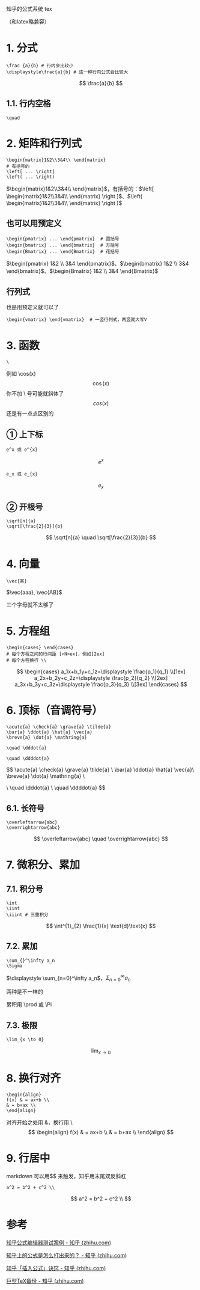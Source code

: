 知乎的公式系统 tex

（和latex略兼容）



# 1. 分式

```
\frac {a}{b} # 行内会比较小
\displaystyle\frac{a}{b} # 这一种行内公式会比较大
```

$$
\frac{a}{b}
$$

## 1.1. 行内空格

``` 
\quad
```



# 2. 矩阵和行列式

```
\begin{matrix}1&2\\3&4\\ \end{matrix}
# 有括号的
\left[ ... \right]
\left( ... \right)
```

$\begin{matrix}1&2\\3&4\\ \end{matrix}$，有括号的：$\left[ \begin{matrix}1&2\\3&4\\ \end{matrix} \right ]$、$\left( \begin{matrix}1&2\\3&4\\ \end{matrix} \right )$

## 也可以用预定义

```
\begin{pmatrix} ... \end{pmatrix}  # 圆括号
\begin{bmatrix} ... \end{bmatrix}  # 方括号
\begin{Bmatrix} ... \end{Bmatrix}  # 花括号
```

$\begin{pmatrix} 1&2 \\ 3&4 \end{pmatrix}$、$\begin{bmatrix} 1&2 \\ 3&4 \end{bmatrix}$、$\begin{Bmatrix} 1&2 \\ 3&4 \end{Bmatrix}$

## 行列式

也是用预定义就可以了

```
\begin{vmatrix} \end{vmatrix}  # 一竖行列式，两竖就大写V
```



# 3. 函数

``` 
\
```

例如 \cos(x)
$$
\cos(x)
$$
你不加 \ 号可能就斜体了
$$
cos(x)
$$
还是有一点点区别的

## ① 上下标

```
e^x 或 e^{x}
```

$$
e^x
$$

``` 
e_x 或 e_{x}
```

$$
e_{x}
$$

## ② 开根号

```
\sqrt[n]{a}
\sqrt[\frac{2}{3}]{b}
```

$$
\sqrt[n]{a} \quad
\sqrt[\frac{2}{3}]{b}
$$



# 4. 向量

```
\vec{某}
```

$\vec{aaa}, \vec{AB}$

三个字母就不太够了



# 5. 方程组

``` 
\begin{cases} \end{cases}
# 每个方程之间的行间距 [<N>ex]，例如[2ex]
# 每个方程换行 \\
```

$$
\begin{cases}
 a_1x+b_1y+c_1z=\displaystyle \frac{p_1}{q_1} \\[1ex] 
 a_2x+b_2y+c_2z=\displaystyle \frac{p_2}{q_2} \\[2ex] 
 a_3x+b_3y+c_3z=\displaystyle \frac{p_3}{q_3} \\[3ex] 
\end{cases}
$$

# 6. 顶标（音调符号）

```
\acute{a} \check{a} \grave{a} \tilde{a} 
\bar{a} \ddot{a} \hat{a} \vec{a} 
\breve{a} \dot{a} \mathring{a}

\quad \dddot{a} 

\quad \ddddot{a}
```

$$
\acute{a} \check{a} \grave{a} \tilde{a} \\
\bar{a} \ddot{a} \hat{a} \vec{a}\\
\breve{a} \dot{a} \mathring{a} \\

\\ \quad \dddot{a} 
\\ \quad \ddddot{a}
$$

## 6.1. 长符号

``` 
\overleftarrow{abc} 
\overrightarrow{abc}
```

$$
\overleftarrow{abc} \quad \overrightarrow{abc}
$$

# 7. 微积分、累加

## 7.1. 积分号

```
\int
\iint
\iiint # 三重积分
```

$$
\int^{1}_{2} \frac{1}{x} \text{d}\text{x}
$$

## 7.2. 累加

```
\sum_{}^\infty a_n
\Sigma
```

$\displaystyle \sum_{n=0}^\infty a_n$，$\displaystyle \Sigma_{n=0}^\infty a_n$

两种是不一样的

累积用 \prod 或 \Pi



## 7.3. 极限

``` 
\lim_{x \to 0}
```

$$
\lim_{x \to 0}
$$

# 8. 换行对齐

``` 
\begin{align}
f(x) & = ax+b \\
& = b+ax \\
\end{align}
```

对齐开始之处用 &，换行用 \\\
$$
\begin{align}
f(x) & = ax+b \\
& = b+ax \\
\end{align}
$$

# 9. 行居中

markdown 可以用\$$ 来触发，知乎用末尾双反斜杠

```
a^2 = b^2 + c^2 \\
```




$$
a^2 = b^2 + c^2 \\
$$


# 参考

[知乎公式编辑器测试案例 - 知乎 (zhihu.com)](https://zhuanlan.zhihu.com/p/31232001)

[知乎上的公式是怎么打出来的？ - 知乎 (zhihu.com)](https://www.zhihu.com/question/31298277)

[知乎「插入公式」诀窍 - 知乎 (zhihu.com)](https://zhuanlan.zhihu.com/p/31188118)

[巨型TeX备份 - 知乎 (zhihu.com)](https://zhuanlan.zhihu.com/p/31988162)